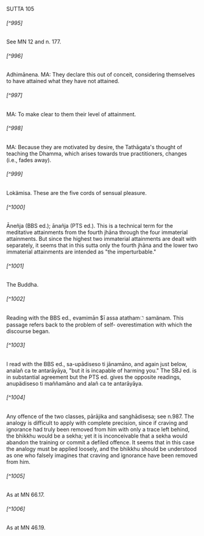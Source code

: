 SUTTA 105

###### [^995]
See MN 12 and n. 177.

###### [^996]
Adhimānena. MA: They declare this out of conceit, considering themselves to have attained what they have not attained.

###### [^997]
MA: To make clear to them their level of attainment.

###### [^998]
MA: Because they are motivated by desire, the Tathāgata's thought of teaching the Dhamma, which arises towards true practitioners, changes (i.e., fades away).

###### [^999]
Lokämisa. These are the five cords of sensual pleasure.

###### [^1000]
Āneñja (BBS ed.); ānañja (PTS ed.). This is a technical term for the meditative attainments from the fourth jhāna through the four immaterial attainments. But since the highest two immaterial attainments are dealt with separately, it seems that in this sutta only the fourth jhāna and the lower two immaterial attainments are intended as "the imperturbable."

###### [^1001]
The Buddha.

###### [^1002]
Reading with the BBS ed., evamimān $ī assa atatham் samänam. This passage refers back to the problem of self-
overestimation with which the discourse began.

###### [^1003]
I read with the BBS ed., sa-upādiseso ti jānamāno, and again just below, analañ ca te antarāyāya, "but it is incapable of harming you." The SBJ ed. is in substantial agreement but the PTS ed. gives the opposite readings, anupädiseso ti maññamāno and alañ ca te antarāyāya.

###### [^1004]
Any offence of the two classes, pārājika and sanghādisesa; see n.987. The analogy is difficult to apply with complete precision, since if craving and ignorance had truly been removed from him with only a trace left behind, the bhikkhu would be a sekha; yet it is inconceivable that a sekha would abandon the training or commit a defiled offence. It seems that in this case the analogy must be applied loosely, and the bhikkhu should be understood as one who falsely imagines that craving and ignorance have been removed from him.

###### [^1005]
As at MN 66.17.

###### [^1006]
As at MN 46.19.

